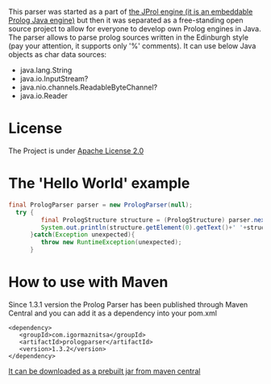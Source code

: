 This parser was started as a part of [the JProl engine (it is an embeddable Prolog Java engine)](https://github.com/raydac/jprol) but then it was separated as a free-standing open source project to allow for everyone to develop own Prolog engines in Java. The parser allows to parse prolog sources written in the Edinburgh style (pay your attention, it supports only '%' comments). It can use below Java objects as char data sources: 

- java.lang.String
- java.io.InputStream?
- java.nio.channels.ReadableByteChannel?
- java.io.Reader 

# License
The Project is under [Apache License 2.0](http://www.apache.org/licenses/LICENSE-2.0)

# The 'Hello World' example
```Java
final PrologParser parser = new PrologParser(null);
  try {
         final PrologStructure structure = (PrologStructure) parser.nextSentence("hello :- world.");
         System.out.println(structure.getElement(0).getText()+' '+structure.getElement(1).getText());
      }catch(Exception unexpected){
         throw new RuntimeException(unexpected);
      }
```

# How to use with Maven
Since 1.3.1 version the Prolog Parser has been published through Maven Central and you can add it as a dependency into your pom.xml 
```
<dependency>
   <groupId>com.igormaznitsa</groupId>
   <artifactId>prologparser</artifactId>
   <version>1.3.2</version>
</dependency>
```
[It can be downloaded as a prebuilt jar from maven central](http://search.maven.org/#search|gav|1|g%3A%22com.igormaznitsa%22%20AND%20a%3A%22prologparser%22)

